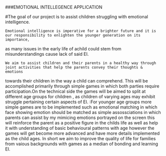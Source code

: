 ###EMOTIONAL INTELLEGENCE APPLICATION

#The goal of our project is to assist 
children struggling with emotional intelligence.

	Emotional intelligence is imperative for a brighter future and it is our responsibility to enlighten the younger generation on its importance,
as many issues in the early life of achild could stem from misunderstandings cause lack of said EI.

    We aim to assist children and their parents in a healthy way through joint activities that help the parents convey their thoughts & emotions
towards their children in the way a child can comprehend.
This will be accomplished primarily through simple games in which both parties require participation.On the technical side the games will be aimed to split at different age groups for children , as children of varying ages may exhibit struggle pertaining certain aspects of EI.
:For younger age groups more simple games are to be implemented such as emotional matching in which face showing emotion should be matched as simple assossciations in which parents can assist by my mimicing emotions portrayed on the screen this will reinforce the parent as a positive figure in the childs life as well as help it with understanding of basic behavioural patterns with age however the games will get become more advanced and have more details implemented as the child ages. In short we aim to improve the quality of life for families from vaious backgrounds with games as a median of bonding and learning EI.


